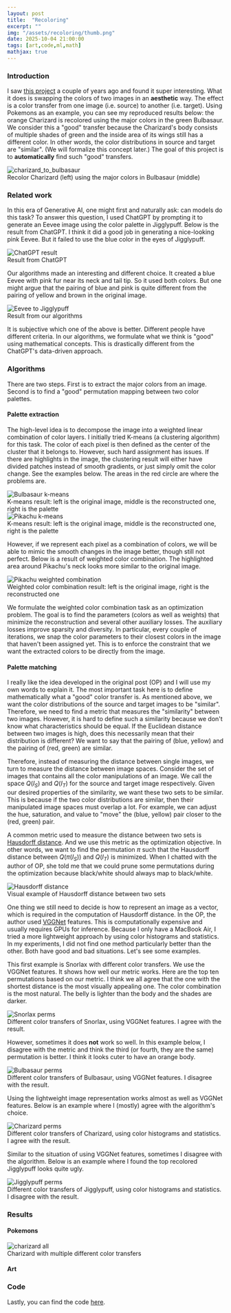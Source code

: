```yaml
---
layout: post
title:  "Recoloring"
excerpt: ""
img: "/assets/recoloring/thumb.png"
date: 2025-10-04 21:00:00
tags: [art,code,ml,math]
mathjax: true
---
```


### Introduction
I saw [this project](https://zhuanlan.zhihu.com/p/695729586) a couple of years ago and found it super interesting.
What it does is swapping the colors of two images in an __aesthetic__ way.
The effect is a color transfer from one image (i.e. source) to another (i.e. target).
Using Pokemons as an example, you can see my reproduced results below:
the orange Charizard is recolored using the major colors in the green Bulbasaur.
We consider this a "good" transfer because the Charizard's body consists of multiple shades of green
and the inside area of its wings still has a different color.
In other words, the color distributions in source and target are "similar". 
(We will formalize this concept later.)
The goal of this project is to **automatically** find such "good" transfers.

<div class='art'>
  <div class='recoloringpiecewide'>
    <img src="/assets/recoloring/charizard_to_bulbasaur_comparison.png" alt="charizard_to_bulbasaur" />
    <div class="caption">Recolor Charizard (left) using the major colors in Bulbasaur (middle)</div>
  </div>
</div>


### Related work
In this era of Generative AI, one might first and naturally ask: can models do this task?
To answer this question, I used ChatGPT by prompting it to generate an Eevee image using the color palette in Jigglypuff.
Below is the result from ChatGPT. 
I think it did a good job in generating a nice-looking pink Eevee.
But it failed to use the blue color in the eyes of Jigglypuff.
<div class='art'>
  <div class='recoloringpiecewide'>
    <img src="/assets/recoloring/chatgpt_comparison.png" alt="ChatGPT result" />
    <div class="caption">Result from ChatGPT</div>
  </div>
</div>

Our algorithms made an interesting and different choice.
It created a blue Eevee with pink fur near its neck and tail tip.
So it used both colors.
But one might argue that the pairing of blue and pink is quite different from the pairing of yellow and brown in the original image.

<div class='art'>
  <div class='recoloringpiecewide'>
    <img src="/assets/recoloring/eevee_to_jigglypuff_comparison_six_colors.png" alt="Eevee to Jigglypuff" />
    <div class="caption">Result from our algorithms</div>
  </div>
</div>

It is subjective which one of the above is better.
Different people have different criteria.
In our algorithms, we formulate what we think is "good" using mathematical concepts.
This is drastically different from the ChatGPT's data-driven approach.

### Algorithms
There are two steps.
First is to extract the major colors from an image.
Second is to find a "good" permutation mapping between two color palettes.

#### Palette extraction
The high-level idea is to decompose the image into a weighted linear combination of color layers.
I initially tried K-means (a clustering algorithm) for this task.
The color of each pixel is then defined as the center of the cluster that it belongs to.
However, such hard assignment has issues.
If there are highlights in the image, the clustering result will either have divided patches instead of smooth gradients,
or just simply omit the color change.
See the examples below.
The areas in the red circle are where the problems are.

<div class='art'>
  <div class='recoloringpiecewide'>
    <img src="/assets/recoloring/bulbasaur_to_charizard_kmeans_source.png" alt="Bulbasaur k-means" />
    <div class="caption">K-means result: left is the original image, middle is the reconstructed one, right is the palette</div>
  </div>
  <div class='recoloringpiecewide'>
    <img src="/assets/recoloring/pikachu_to_bulbasaur_kmeans_source.png" alt="Pikachu k-means" />
    <div class="caption">K-means result: left is the original image, middle is the reconstructed one, right is the palette</div>
  </div>
</div>

However, if we represent each pixel as a combination of colors, we will be able to mimic the smooth changes in the image better,
though still not perfect.
Below is a result of weighted color combination.
The highlighted area around Pikachu's neck looks more similar to the original image.

<div class='art'>
  <div class='recoloringpiecewide'>
    <img src="/assets/recoloring/pikachu_to_bulbasaur_blind_separation_source.png" alt="Pikachu weighted combination" />
    <div class="caption">Weighted color combination result: left is the original image, right is the reconstructed one</div>
  </div>
</div>

We formulate the weighted color combination task as an optimization problem.
The goal is to find the parameters (colors as well as weights) that minimize the reconstruction and several other auxiliary losses.
The auxiliary losses improve sparsity and diversity.
In particular, every couple of iterations, we snap the color parameters to their closest colors in the image that haven't been assigned yet.
This is to enforce the constraint that we want the extracted colors to be directly from the image.

#### Palette matching
I really like the idea developed in the original post (OP) and I will use my own words to explain it.
The most important task here is to define mathematically what a "good" color transfer is.
As mentioned above, we want the color distributions of the source and target images to be "similar".
Therefore, we need to find a metric that measures the "similarity" between two images.
However, it is hard to define such a similarity because we don't know what characteristics should be equal.
If the Euclidean distance between two images is high, does this necessarily mean that their distribution is different?
We want to say that the pairing of (blue, yellow) and the pairing of (red, green) are similar.

Therefore, instead of measuring the distance between single images, we turn to measure the distance between image spaces.
Consider the set of images that contains all the color manipulations of an image.
We call the space $Q(I_S)$ and $Q(I_T)$ for the source and target image respectively.
Given our desired properties of the similarity, we want these two sets to be similar.
This is because if the two color distributions are similar, then their manipulated image spaces must overlap a lot.
For example, we can adjust the hue, saturation, and value to "move" the (blue, yellow) pair closer to the (red, green) pair.

A common metric used to measure the distance between two sets is [Hausdorff distance](https://en.wikipedia.org/wiki/Hausdorff_distance).
And we use this metric as the optimization objective. 
In other words, we want to find the permutation $\pi$ such that the Hausdorff distance between $Q(\pi(I_S))$ and $Q(I_T)$ is minimized.
When I chatted with the author of OP,
she told me that we could prune some permutations during the optimization because black/white should always map to black/white.

<div class='art'>
  <div class='recoloringpiecewide'>
    <img src="/assets/recoloring/hausdorff_distance.png" alt="Hausdorff distance" />
    <div class="caption">Visual example of Hausdorff distance between two sets</div>
  </div>
</div>



One thing we still need to decide is how to represent an image as a vector, which is required in the computation of Hausdorff distance.
In the OP, the author used [VGGNet](https://en.wikipedia.org/wiki/VGGNet) features.
This is computationally expensive and usually requires GPUs for inference.
Because I only have a MacBook Air, I tried a more lightweight approach by using color histograms and statistics.
In my experiments, I did not find one method particularly better than the other. 
Both have good and bad situations.
Let's see some examples.

This first example is Snorlax with different color transfers.
We use the VGGNet features.
It shows how well our metric works.
Here are the top ten permutations based on our metric.
I think we all agree that the one with the shortest distance is the most visually appealing one.
The color combination is the most natural.
The belly is lighter than the body and the shades are darker.

<div class='art'>
  <div class='recoloringpiecewide'>
    <img src="/assets/recoloring/snorlax_to_pikachu_all_permutations.png" alt="Snorlax perms" />
    <div class="caption">Different color transfers of Snorlax, using VGGNet features. I agree with the result.</div>
  </div>
</div>

However, sometimes it does __not__ work so well.
In this example below, I disagree with the metric and think the third (or fourth, they are the same) permutation is better. 
I think it looks cuter to have an orange body.

<div class='art'>
  <div class='recoloringpiecewide'>
    <img src="/assets/recoloring/bulbasaur_to_charizard_all_permutations.png" alt="Bulbasaur perms" />
    <div class="caption">Different color transfers of Bulbasaur, using VGGNet features. I disagree with the result.</div>
  </div>
</div>

Using the lightweight image representation works almost as well as VGGNet features.
Below is an example where I (mostly) agree with the algorithm's choice.
<div class='art'>
  <div class='recoloringpiecewide'>
    <img src="/assets/recoloring/charizard_to_snorlax_all_permutations.png" alt="Charizard perms" />
    <div class="caption">Different color transfers of Charizard, using color histograms and statistics. I agree with the result.</div>
  </div>
</div>

Similar to the situation of using VGGNet features, sometimes I disagree with the algorithm.
Below is an example where I found the top recolored Jigglypuff looks quite ugly.
<div class='art'>
  <div class='recoloringpiecewide'>
    <img src="/assets/recoloring/jigglypuff_to_psyduck_all_permutations.png" alt="Jigglypuff perms" />
    <div class="caption">Different color transfers of Jigglypuff, using color histograms and statistics. I disagree with the result.</div>
  </div>
</div>




### Results
#### Pokemons
<div class='art'>
  <div class='recoloringpiecewide'>
    <img src="/assets/recoloring/charizard_all_transformations.png" alt="charizard all" />
    <div class="caption">Charizard with multiple different color transfers</div>
  </div>
</div>

#### Art

### Code
Lastly, you can find the code [here](https://github.com/fanyangxyz/pokemon-python).

